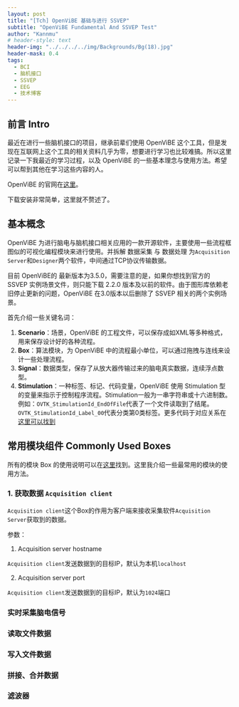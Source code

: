 ```yaml
---
layout: post
title: "[Tch] OpenViBE 基础与进行 SSVEP"
subtitle: "OpenViBE Fundamental And SSVEP Test"
author: "Kannmu"
# header-style: text
header-img: "../../../../img/Backgrounds/Bg(18).jpg"
header-mask: 0.4
tags:
  - BCI
  - 脑机接口
  - SSVEP
  - EEG
  - 技术博客
---
```


## 前言 Intro

最近在进行一些脑机接口的项目，继承前辈们使用 OpenViBE 这个工具，但是发现在互联网上这个工具的相关资料几乎为零，想要进行学习也比较难搞。所以这里记录一下我最近的学习过程，以及 OpenViBE 的一些基本理念与使用方法。希望可以帮到其他在学习这些内容的人。

OpenViBE 的官网在[这里](http://openvibe.inria.fr/)。

下载安装非常简单，这里就不赘述了。

## 基本概念

OpenViBE 为进行脑电与脑机接口相关应用的一款开源软件，主要使用一些流程框图似的可视化编程模块来进行使用。并拆解 数据采集 与 数据处理 为```Acquisition Server```和```Designer```两个软件，中间通过TCP协议传输数据。

目前 OpenViBE的 最新版本为3.5.0，需要注意的是，如果你想找到官方的 SSVEP 实例场景文件，则只能下载 2.2.0 版本及以前的软件。由于图形库依赖老旧停止更新的问题，OpenViBE 在3.0版本以后删除了 SSVEP 相关的两个实例场景。

首先介绍一些关键名词：

1. **Scenario**：场景，OpenViBE 的工程文件，可以保存成如XML等多种格式，用来保存设计好的各种流程。
2. **Box**：算法模块，为 OpenViBE 中的流程最小单位，可以通过拖拽与连线来设计一些处理流程。
3. **Signal**：数据类型，保存了从放大器传输过来的脑电真实数据，连续浮点数型。
4. **Stimulation**：一种标签、标记、代码变量，OpenViBE 使用 Stimulation 型的变量来指示于控制程序流程。Stimulation一般为一串字符串或十六进制数。例如：```OVTK_StimulationId_EndOfFile```代表了一个文件读取到了结尾。```OVTK_StimulationId_Label_00```代表分类第0类标签。更多代码于对应关系在[这里可以找到](http://openvibe.inria.fr/stimulation-codes/)

## 常用模块组件 Commonly Used Boxes

所有的模块 Box 的使用说明可以在[这里](http://openvibe.inria.fr/documentation/3.5.0/Doc_BoxAlgorithms.html)找到。这里我介绍一些最常用的模块的使用方法。

### 1. 获取数据 ```Acquisition client```

```Acquisition client```这个Box的作用为客户端来接收采集软件```Acquisition Server```获取到的数据。

参数：

1. Acquisition server hostname

```Acquisition client```发送数据到的目标IP，默认为本机```localhost```

2. Acquisition server port

```Acquisition client```发送数据到的目标IP，默认为```1024```端口

### 实时采集脑电信号


### 读取文件数据


### 写入文件数据


### 拼接、合并数据


### 滤波器